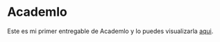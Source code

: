 # Academlo

Este es mi primer entregable de Academlo y lo puedes visualizarla [aqui](https://edgar-h.github.io/academlo1/).
